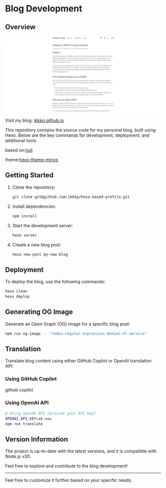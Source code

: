 # Blog Development

## Overview

![ikkkp.github.io](./example.jpg)

Visit my blog: [ikkkp.github.io](ikkkp.github.io)

This repository contains the source code for my personal blog, built using Hexo. Below are the key commands for development, deployment, and additional tools.

based on:[huli](https://github.com/aszx87410) 

theme:[hexo-theme-minos](https://github.com/aszx87410/hexo-theme-minos)

## Getting Started

1. Clone the repository:

    ```bash
    git clone git@github.com:ikkkp/hexo-based-profile.git
    ```

2. Install dependencies:

    ```bash
    npm install
    ```

3. Start the development server:

    ```bash
    hexo server
    ```

4. Create a new blog post:

    ```bash
    hexo new post my-new-blog
    ```

## Deployment

To deploy the blog, use the following commands:

```bash
hexo clean
hexo deploy
```

## Generating OG Image

Generate an Open Graph (OG) image for a specific blog post:

```bash
npm run og-image -- "redos-regular-expression-denial-of-service"
```

## Translation

Translate blog content using either GitHub Copilot or OpenAI translation API:


### Using GitHub Copilot
github copilot

### Using OpenAI API
```bash
# Using OpenAI API (provide your API key)
OPENAI_API_KEY=sk-xxx
npm run translate
```

## Version Information

The project is up-to-date with the latest versions, and it is compatible with Node.js v20.

Feel free to explore and contribute to the blog development!

---

Feel free to customize it further based on your specific needs.